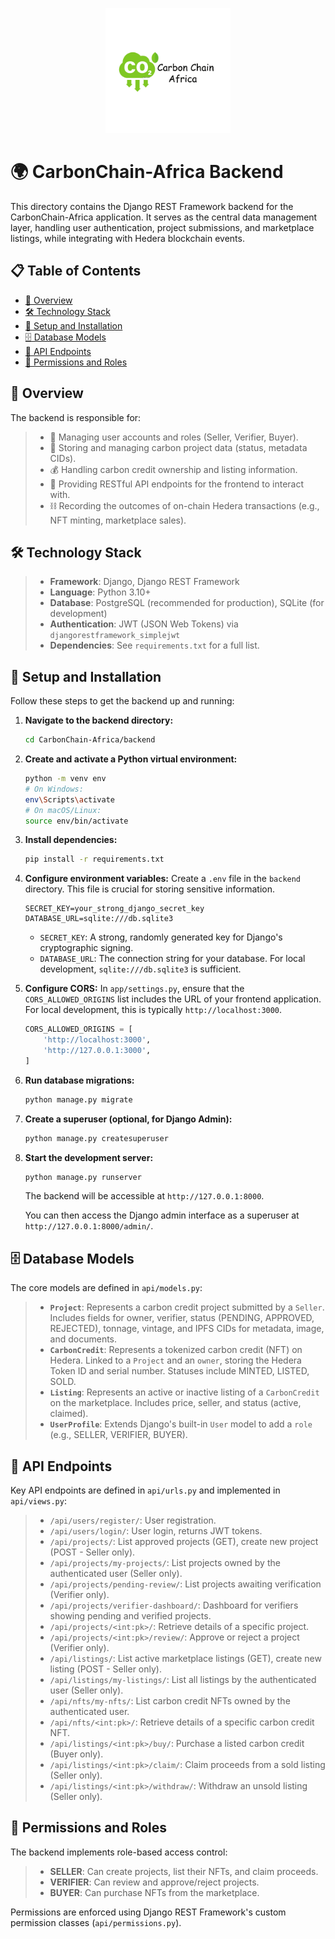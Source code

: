 <p align="center">
  <img src="../Logo.png" alt="CarbonChain-Africa Logo" width="200"/>
</p>

# 🌍 CarbonChain-Africa Backend

This directory contains the Django REST Framework backend for the CarbonChain-Africa application. It serves as the central data management layer, handling user authentication, project submissions, and marketplace listings, while integrating with Hedera blockchain events.

## 📋 Table of Contents

- [📜 Overview](#overview)
- [🛠️ Technology Stack](#technology-stack)
- [🚀 Setup and Installation](#setup-and-installation)
- [🗄️ Database Models](#database-models)
- [🔗 API Endpoints](#api-endpoints)
- [🔐 Permissions and Roles](#permissions-and-roles)

## 📜 Overview

The backend is responsible for:
> - 👤 Managing user accounts and roles (Seller, Verifier, Buyer).
> - 📂 Storing and managing carbon project data (status, metadata CIDs).
> - 💰 Handling carbon credit ownership and listing information.
> - 🔄 Providing RESTful API endpoints for the frontend to interact with.
> - ⛓️ Recording the outcomes of on-chain Hedera transactions (e.g., NFT minting, marketplace sales).

## 🛠️ Technology Stack

> - **Framework**: Django, Django REST Framework
> - **Language**: Python 3.10+
> - **Database**: PostgreSQL (recommended for production), SQLite (for development)
> - **Authentication**: JWT (JSON Web Tokens) via `djangorestframework_simplejwt`
> - **Dependencies**: See `requirements.txt` for a full list.

## 🚀 Setup and Installation

Follow these steps to get the backend up and running:

1.  **Navigate to the backend directory:**
    ```bash
    cd CarbonChain-Africa/backend
    ```

2.  **Create and activate a Python virtual environment:**
    ```bash
    python -m venv env
    # On Windows:
    env\Scripts\activate
    # On macOS/Linux:
    source env/bin/activate
    ```

3.  **Install dependencies:**
    ```bash
    pip install -r requirements.txt
    ```

4.  **Configure environment variables:**
    Create a `.env` file in the `backend` directory. This file is crucial for storing sensitive information.
    
    ```
    SECRET_KEY=your_strong_django_secret_key
    DATABASE_URL=sqlite:///db.sqlite3
    ```
    
    - `SECRET_KEY`: A strong, randomly generated key for Django's cryptographic signing.
    - `DATABASE_URL`: The connection string for your database. For local development, `sqlite:///db.sqlite3` is sufficient.

5.  **Configure CORS:**
    In `app/settings.py`, ensure that the `CORS_ALLOWED_ORIGINS` list includes the URL of your frontend application. For local development, this is typically `http://localhost:3000`.
    
    ```python
    CORS_ALLOWED_ORIGINS = [
        'http://localhost:3000',
        'http://127.0.0.1:3000',
    ]
    ```

6.  **Run database migrations:**
    ```bash
    python manage.py migrate
    ```

7.  **Create a superuser (optional, for Django Admin):**
    ```bash
    python manage.py createsuperuser
    ```
    

8.  **Start the development server:**
    ```bash
    python manage.py runserver
    ```
    The backend  will be accessible at `http://127.0.0.1:8000`.

    You can then access the Django admin interface as a superuser at `http://127.0.0.1:8000/admin/`.

## 🗄️ Database Models

The core models are defined in `api/models.py`:

> -   **`Project`**: Represents a carbon credit project submitted by a `Seller`. Includes fields for owner, verifier, status (PENDING, APPROVED, REJECTED), tonnage, vintage, and IPFS CIDs for metadata, image, and documents.
> -   **`CarbonCredit`**: Represents a tokenized carbon credit (NFT) on Hedera. Linked to a `Project` and an `owner`, storing the Hedera Token ID and serial number. Statuses include MINTED, LISTED, SOLD.
> -   **`Listing`**: Represents an active or inactive listing of a `CarbonCredit` on the marketplace. Includes price, seller, and status (active, claimed).
> -   **`UserProfile`**: Extends Django's built-in `User` model to add a `role` (e.g., SELLER, VERIFIER, BUYER).

## 🔗 API Endpoints

Key API endpoints are defined in `api/urls.py` and implemented in `api/views.py`:

> -   `/api/users/register/`: User registration.
> -   `/api/users/login/`: User login, returns JWT tokens.
> -   `/api/projects/`: List approved projects (GET), create new project (POST - Seller only).
> -   `/api/projects/my-projects/`: List projects owned by the authenticated user (Seller only).
> -   `/api/projects/pending-review/`: List projects awaiting verification (Verifier only).
> -   `/api/projects/verifier-dashboard/`: Dashboard for verifiers showing pending and verified projects.
> -   `/api/projects/<int:pk>/`: Retrieve details of a specific project.
> -   `/api/projects/<int:pk>/review/`: Approve or reject a project (Verifier only).
> -   `/api/listings/`: List active marketplace listings (GET), create new listing (POST - Seller only).
> -   `/api/listings/my-listings/`: List all listings by the authenticated user (Seller only).
> -   `/api/nfts/my-nfts/`: List carbon credit NFTs owned by the authenticated user.
> -   `/api/nfts/<int:pk>/`: Retrieve details of a specific carbon credit NFT.
> -   `/api/listings/<int:pk>/buy/`: Purchase a listed carbon credit (Buyer only).
> -   `/api/listings/<int:pk>/claim/`: Claim proceeds from a sold listing (Seller only).
> -   `/api/listings/<int:pk>/withdraw/`: Withdraw an unsold listing (Seller only).

## 🔐 Permissions and Roles

The backend implements role-based access control:
> -   **SELLER**: Can create projects, list their NFTs, and claim proceeds.
> -   **VERIFIER**: Can review and approve/reject projects.
> -   **BUYER**: Can purchase NFTs from the marketplace.

Permissions are enforced using Django REST Framework's custom permission classes (`api/permissions.py`).
